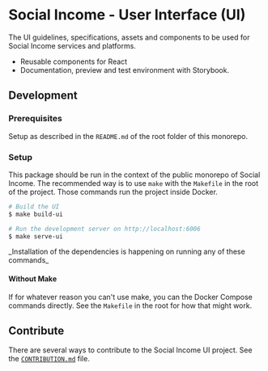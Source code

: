 # Social Income - User Interface (UI)

The UI guidelines, specifications, assets and components to be used for
Social Income services and platforms.

- Reusable components for React
- Documentation, preview and test environment with Storybook.

## Development

### Prerequisites

Setup as described in the `README.md` of the root folder of this
monorepo.

### Setup

This package should be run in the context of the public monorepo of
Social Income. The recommended way is to use `make` with the `Makefile`
in the root of the project. Those commands run the project inside
Docker.

```sh
# Build the UI
$ make build-ui

# Run the development server on http://localhost:6006
$ make serve-ui
```

\_Installation of the dependencies is happening on running any of these
commands\_

#### Without Make

If for whatever reason you can't use make, you can the Docker Compose
commands directly. See the `Makefile` in the root for how that might
work.

## Contribute

There are several ways to contribute to the Social Income UI project.
See the [`CONTRIBUTION.md`](/CONTRIBUTION.md) file.
